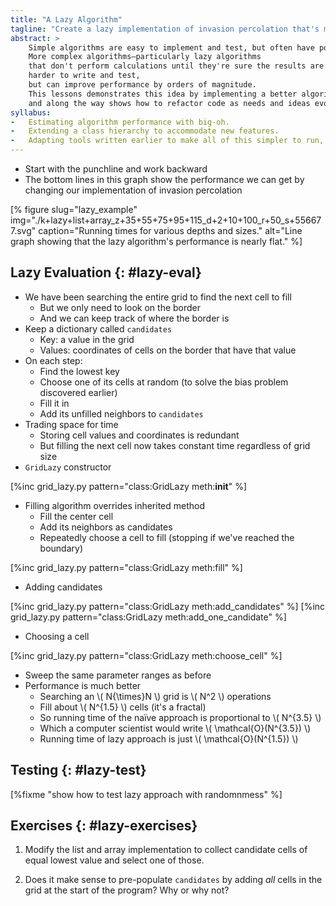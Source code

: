 ```yaml
---
title: "A Lazy Algorithm"
tagline: "Create a lazy implementation of invasion percolation that's much faster."
abstract: >
    Simple algorithms are easy to implement and test, but often have poor performance.
    More complex algorithms—particularly lazy algorithms
    that don't perform calculations until they're sure the results are needed—are
    harder to write and test,
    but can improve performance by orders of magnitude.
    This lessons demonstrates this idea by implementing a better algorithm for invasion percolation,
    and along the way shows how to refactor code as needs and ideas evolve.
syllabus:
-   Estimating algorithm performance with big-oh.
-   Extending a class hierarchy to accommodate new features.
-   Adapting tools written earlier to make all of this simpler to run, test, and document.
---
```


-   Start with the punchline and work backward
-   The bottom lines in this graph show the performance we can get by changing our implementation of invasion percolation

[% figure
   slug="lazy_example"
   img="./k+lazy+list+array_z+35+55+75+95+115_d+2+10+100_r+50_s+556677.svg"
   caption="Running times for various depths and sizes."
   alt="Line graph showing that the lazy algorithm's performance is nearly flat."
%]

## Lazy Evaluation {: #lazy-eval}

-   We have been searching the entire grid to find the next cell to fill
    -   But we only need to look on the border
    -   And we can keep track of where the border is
-   Keep a dictionary called `candidates`
    -   Key: a value in the grid
    -   Values: coordinates of cells on the border that have that value
-   On each step:
    -   Find the lowest key
    -   Choose one of its cells at random (to solve the bias problem discovered earlier)
    -   Fill it in
    -   Add its unfilled neighbors to `candidates`
-   Trading space for time
    -   Storing cell values and coordinates is redundant
    -   But filling the next cell now takes constant time regardless of grid size
-   `GridLazy` constructor

[%inc grid_lazy.py pattern="class:GridLazy meth:__init__" %]

-   Filling algorithm overrides inherited method
    -   Fill the center cell
    -   Add its neighbors as candidates
    -   Repeatedly choose a cell to fill (stopping if we've reached the boundary)

[%inc grid_lazy.py pattern="class:GridLazy meth:fill" %]

-   Adding candidates

[%inc grid_lazy.py pattern="class:GridLazy meth:add_candidates" %]
[%inc grid_lazy.py pattern="class:GridLazy meth:add_one_candidate" %]

-   Choosing a cell

[%inc grid_lazy.py pattern="class:GridLazy meth:choose_cell" %]

-   Sweep the same parameter ranges as before
-   Performance is much better
    -   Searching an \\( N{\times}N \\) grid is \\( N^2 \\) operations
    -   Fill about \\( N^{1.5} \\) cells (it's a fractal)
    -   So running time of the naïve approach is proportional to \\( N^{3.5} \\)
    -   Which a computer scientist would write \\( \mathcal{O}(N^{3.5}) \\)
    -   Running time of lazy approach is just \\( \mathcal{O}(N^{1.5}) \\)

## Testing {: #lazy-test}

[%fixme "show how to test lazy approach with randomnmess" %]

## Exercises {: #lazy-exercises}

1.  Modify the list and array implementation to collect candidate cells of equal lowest value
    and select one of those.

1.  Does it make sense to pre-populate `candidates` by adding *all* cells in the grid
    at the start of the program?
    Why or why not?
